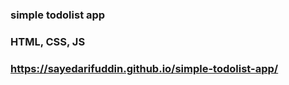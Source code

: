 ### simple todolist app
### HTML, CSS, JS
### https://sayedarifuddin.github.io/simple-todolist-app/
